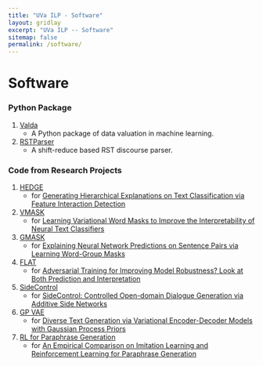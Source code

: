 ```yaml
---
title: "UVa ILP - Software"
layout: gridlay
excerpt: "UVa ILP -- Software"
sitemap: false
permalink: /software/
---
```


# Software

### Python Package


1. [Valda](https://uvanlp.org/valda/) 
   - A Python package of data valuation in machine learning.
2. [RSTParser](https://github.com/jiyfeng/RSTParser)
   - A shift-reduce based RST discourse parser.


### Code from Research Projects

1. [HEDGE](https://github.com/UVa-NLP/HEDGE) 
   - for [Generating Hierarchical Explanations on Text Classification via Feature Interaction Detection]()
2. [VMASK](https://github.com/UVa-NLP/VMASK)
   - for [Learning Variational Word Masks to Improve the Interpretability of Neural Text Classifiers]()
3. [GMASK](https://github.com/UVa-NLP/GMASK)
   - for [Explaining Neural Network Predictions on Sentence Pairs via Learning Word-Group Masks]()
4. [FLAT](https://github.com/UVa-NLP/FLAT)
   - for [Adversarial Training for Improving Model Robustness? Look at Both Prediction and Interpretation]()
5. [SideControl](https://github.com/wyu-du/Controlled-Dialogue-Generation) 
   - for [SideControl: Controlled Open-domain Dialogue Generation via Additive Side Networks]()
6. [GP VAE](https://github.com/wyu-du/GP-VAE)
   - for [Diverse Text Generation via Variational Encoder-Decoder Models with Gaussian Process Priors]()
7. [RL for Paraphrase Generation](https://github.com/wyu-du/Reinforce-Paraphrase-Generation) 
   - for [An Empirical Comparison on Imitation Learning and Reinforcement Learning for Paraphrase Generation]()
